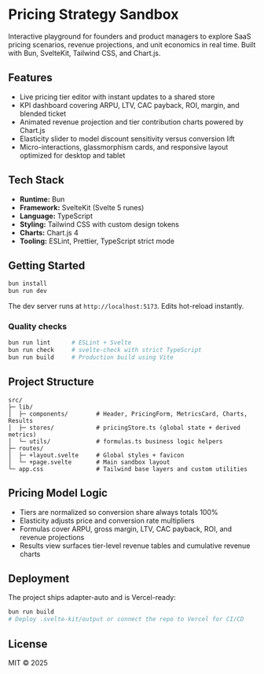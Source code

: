 # Pricing Strategy Sandbox

Interactive playground for founders and product managers to explore SaaS pricing scenarios, revenue projections, and unit economics in real time. Built with Bun, SvelteKit, Tailwind CSS, and Chart.js.

## Features

- Live pricing tier editor with instant updates to a shared store
- KPI dashboard covering ARPU, LTV, CAC payback, ROI, margin, and blended ticket
- Animated revenue projection and tier contribution charts powered by Chart.js
- Elasticity slider to model discount sensitivity versus conversion lift
- Micro-interactions, glassmorphism cards, and responsive layout optimized for desktop and tablet

## Tech Stack

- **Runtime:** Bun
- **Framework:** SvelteKit (Svelte 5 runes)
- **Language:** TypeScript
- **Styling:** Tailwind CSS with custom design tokens
- **Charts:** Chart.js 4
- **Tooling:** ESLint, Prettier, TypeScript strict mode

## Getting Started

```bash
bun install
bun run dev
```

The dev server runs at `http://localhost:5173`. Edits hot-reload instantly.

### Quality checks

```bash
bun run lint      # ESLint + Svelte
bun run check     # svelte-check with strict TypeScript
bun run build     # Production build using Vite
```

## Project Structure

```
src/
├─ lib/
│  ├─ components/        # Header, PricingForm, MetricsCard, Charts, Results
│  ├─ stores/            # pricingStore.ts (global state + derived metrics)
│  └─ utils/             # formulas.ts business logic helpers
├─ routes/
│  ├─ +layout.svelte     # Global styles + favicon
│  └─ +page.svelte       # Main sandbox layout
└─ app.css               # Tailwind base layers and custom utilities
```

## Pricing Model Logic

- Tiers are normalized so conversion share always totals 100%
- Elasticity adjusts price and conversion rate multipliers
- Formulas cover ARPU, gross margin, LTV, CAC payback, ROI, and revenue projections
- Results view surfaces tier-level revenue tables and cumulative revenue charts

## Deployment

The project ships adapter-auto and is Vercel-ready:

```bash
bun run build
# Deploy .svelte-kit/output or connect the repo to Vercel for CI/CD
```

## License

MIT © 2025
